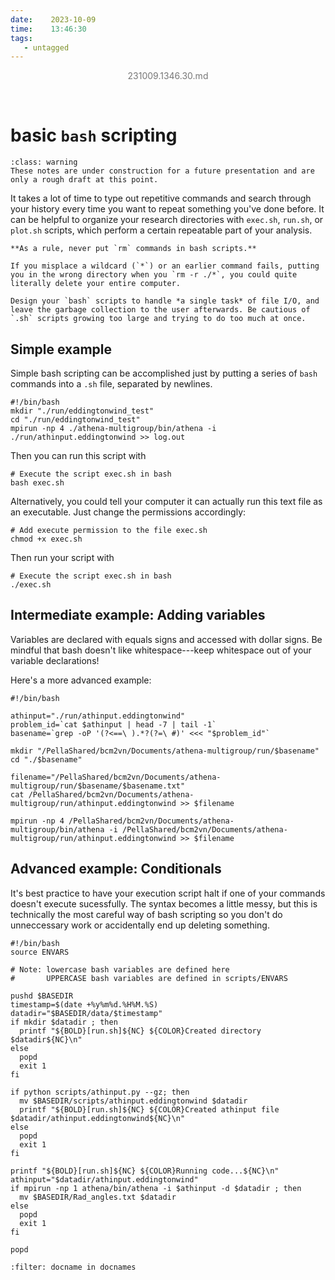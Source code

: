 ```yaml
---
date:    2023-10-09
time:    13:46:30
tags:
   - untagged
---
```


<center><p style="color:#777777">231009.1346.30.md</p></center><br>


# basic `bash` scripting

```{admonition} Work in Progress
:class: warning
These notes are under construction for a future presentation and are only a rough draft at this point.
```


It takes a lot of time to type out repetitive commands and search through your history every time you want to repeat something you've done before. It can be helpful to organize your research directories with `exec.sh`, `run.sh`, or `plot.sh` scripts, which perform a certain repeatable part of your analysis.

```{danger}
**As a rule, never put `rm` commands in bash scripts.**

If you misplace a wildcard (`*`) or an earlier command fails, putting you in the wrong directory when you `rm -r ./*`, you could quite literally delete your entire computer.

Design your `bash` scripts to handle *a single task* of file I/O, and leave the garbage collection to the user afterwards. Be cautious of `.sh` scripts growing too large and trying to do too much at once.
```

## Simple example

Simple bash scripting can be accomplished just by putting a series of `bash` commands into a `.sh` file, separated by newlines.

```{code} bash
#!/bin/bash
mkdir "./run/eddingtonwind_test"
cd "./run/eddingtonwind_test"
mpirun -np 4 ./athena-multigroup/bin/athena -i ./run/athinput.eddingtonwind >> log.out
```

Then you can run this script with

```{code} bash
# Execute the script exec.sh in bash
bash exec.sh
```

Alternatively, you could tell your computer it can actually run this text file as an executable. Just change the permissions accordingly:

```{code} bash
# Add execute permission to the file exec.sh
chmod +x exec.sh
```

Then run your script with

```{code} bash
# Execute the script exec.sh in bash
./exec.sh
```

## Intermediate example: Adding variables

Variables are declared with equals signs and accessed with dollar signs. Be mindful that bash doesn't like whitespace---keep whitespace out of your variable declarations!

Here's a more advanced example:

```{code} bash
#!/bin/bash

athinput="./run/athinput.eddingtonwind"
problem_id=`cat $athinput | head -7 | tail -1`
basename=`grep -oP '(?<==\ ).*?(?=\ #)' <<< "$problem_id"`

mkdir "/PellaShared/bcm2vn/Documents/athena-multigroup/run/$basename"
cd "./$basename"

filename="/PellaShared/bcm2vn/Documents/athena-multigroup/run/$basename/$basename.txt"
cat /PellaShared/bcm2vn/Documents/athena-multigroup/run/athinput.eddingtonwind >> $filename

mpirun -np 4 /PellaShared/bcm2vn/Documents/athena-multigroup/bin/athena -i /PellaShared/bcm2vn/Documents/athena-multigroup/run/athinput.eddingtonwind >> $filename
```

## Advanced example: Conditionals

It's best practice to have your execution script halt if one of your commands doesn't execute sucessfully. The syntax becomes a little messy, but this is technically the most careful way of bash scripting so you don't do unneccessary work or accidentally end up deleting something.

```{code} bash
#!/bin/bash
source ENVARS

# Note: lowercase bash variables are defined here
#       UPPERCASE bash variables are defined in scripts/ENVARS

pushd $BASEDIR
timestamp=$(date +%y%m%d.%H%M.%S)
datadir="$BASEDIR/data/$timestamp"
if mkdir $datadir ; then
  printf "${BOLD}[run.sh]${NC} ${COLOR}Created directory $datadir${NC}\n"
else
  popd
  exit 1
fi

if python scripts/athinput.py --gz; then
  mv $BASEDIR/scripts/athinput.eddingtonwind $datadir
  printf "${BOLD}[run.sh]${NC} ${COLOR}Created athinput file $datadir/athinput.eddingtonwind${NC}\n"
else
  popd
  exit 1
fi

printf "${BOLD}[run.sh]${NC} ${COLOR}Running code...${NC}\n"
athinput="$datadir/athinput.eddingtonwind"
if mpirun -np 1 athena/bin/athena -i $athinput -d $datadir ; then
  mv $BASEDIR/Rad_angles.txt $datadir
else
  popd
  exit 1
fi

popd
```

```{bibliography}
:filter: docname in docnames
```
